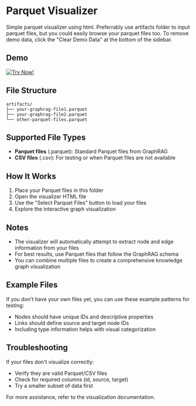 # Parquet Visualizer 
Simple parquet visualizer using html. Preferrably use artifacts folder to input parquet files, but you could easily browse your parquet files too. To remove demo data, click the "Clear Demo Data" at the bottom of the sidebar.

## Demo
[![Try Now!](https://img.shields.io/badge/Try%20Now!-FFD700?style=for-the-badge)](https://husaynirfan1.github.io/simple-parquet-visualizer/visualizer.html)


## File Structure

```
artifacts/
├── your-graphrag-file1.parquet
├── your-graphrag-file2.parquet
└── other-parquet-files.parquet
```

## Supported File Types

- **Parquet files** (.parquet): Standard Parquet files from GraphRAG
- **CSV files** (.csv): For testing or when Parquet files are not available

## How It Works

1. Place your Parquet files in this folder
2. Open the visualizer HTML file
3. Use the "Select Parquet Files" button to load your files
4. Explore the interactive graph visualization

## Notes

- The visualizer will automatically attempt to extract node and edge information from your files
- For best results, use Parquet files that follow the GraphRAG schema
- You can combine multiple files to create a comprehensive knowledge graph visualization

## Example Files

If you don't have your own files yet, you can use these example patterns for testing:

- Nodes should have unique IDs and descriptive properties
- Links should define source and target node IDs
- Including type information helps with visual categorization

## Troubleshooting

If your files don't visualize correctly:
- Verify they are valid Parquet/CSV files
- Check for required columns (id, source, target)
- Try a smaller subset of data first

For more assistance, refer to the visualization documentation.
